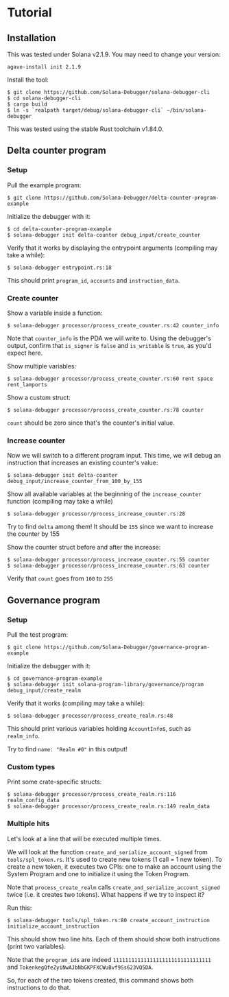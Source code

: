 # Tutorial

## Installation

This was tested under Solana v2.1.9. You may need to change your version:
```
agave-install init 2.1.9
```

Install the tool:
```
$ git clone https://github.com/Solana-Debugger/solana-debugger-cli
$ cd solana-debugger-cli
$ cargo build
$ ln -s `realpath target/debug/solana-debugger-cli` ~/bin/solana-debugger
```
This was tested using the stable Rust toolchain v1.84.0.

## Delta counter program

### Setup

Pull the example program:
```
$ git clone https://github.com/Solana-Debugger/delta-counter-program-example
```

Initialize the debugger with it:
```
$ cd delta-counter-program-example
$ solana-debugger init delta-counter debug_input/create_counter
```

Verify that it works by displaying the entrypoint arguments (compiling may take a while):
```
$ solana-debugger entrypoint.rs:18
```
This should print `program_id`, `accounts` and `instruction_data`.

### Create counter

Show a variable inside a function:
```
$ solana-debugger processor/process_create_counter.rs:42 counter_info
```
Note that `counter_info` is the PDA we will write to. Using the debugger's output, confirm that `is_signer` is `false` and `is_writable` is `true`, as you'd expect here.

Show multiple variables: 
```
$ solana-debugger processor/process_create_counter.rs:60 rent space rent_lamports
```

Show a custom struct:
```
$ solana-debugger processor/process_create_counter.rs:78 counter
```
`count` should be zero since that's the counter's initial value.

### Increase counter

Now we will switch to a different program input. This time, we will debug an instruction that increases an existing counter's value:
```
$ solana-debugger init delta-counter debug_input/increase_counter_from_100_by_155
```

Show all available variables at the beginning of the `increase_counter` function (compiling may take a while)
```
$ solana-debugger processor/process_increase_counter.rs:28
```
Try to find `delta` among them! It should be `155` since we want to increase the counter by 155

Show the counter struct before and after the increase:
```
$ solana-debugger processor/process_increase_counter.rs:55 counter
$ solana-debugger processor/process_increase_counter.rs:63 counter
```
Verify that `count` goes from `100` to `255`

## Governance program

### Setup

Pull the test program:
```
$ git clone https://github.com/Solana-Debugger/governance-program-example
```

Initialize the debugger with it:
```
$ cd governance-program-example
$ solana-debugger init solana-program-library/governance/program debug_input/create_realm
```

Verify that it works (compiling may take a while):
```
$ solana-debugger processor/process_create_realm.rs:48
```
This should print various variables holding `AccountInfo`s, such as `realm_info`.

Try to find `name: "Realm #0"` in this output!

### Custom types

Print some crate-specific structs:
```
$ solana-debugger processor/process_create_realm.rs:116 realm_config_data
$ solana-debugger processor/process_create_realm.rs:149 realm_data
```

### Multiple hits

Let's look at a line that will be executed multiple times.

We will look at the function `create_and_serialize_account_signed` from `tools/spl_token.rs`. It's used to create new tokens (1 call = 1 new token). To create a new token, it executes two CPIs: one to make an account using the System Program and one to initialize it using the Token Program.

Note that `process_create_realm` calls `create_and_serialize_account_signed` twice (i.e. it creates two tokens). What happens if we try to inspect it?

Run this:
```
$ solana-debugger tools/spl_token.rs:80 create_account_instruction initialize_account_instruction
```

This should show two line hits. Each of them should show both instructions (print two variables).

Note that the `program_id`s are indeed `11111111111111111111111111111111` and `TokenkegQfeZyiNwAJbNbGKPFXCWuBvf9Ss623VQ5DA`.

So, for each of the two tokens created, this command shows both instructions to do that.
